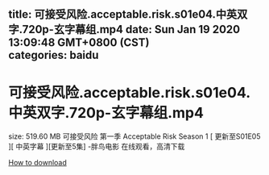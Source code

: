 
title: 可接受风险.acceptable.risk.s01e04.中英双字.720p-玄字幕组.mp4
date: Sun Jan 19 2020 13:09:48 GMT+0800 (CST)    
categories: baidu
---

# 可接受风险.acceptable.risk.s01e04.中英双字.720p-玄字幕组.mp4
size: 519.60 MB
 可接受风险 第一季 Acceptable Risk Season 1 [ 更新至S01E05 ][ 中英字幕 ][更新至5集] -胖鸟电影 在线观看，高清下载
 

[How to download](https://bpcam.bemobtrk.com/go/2ceec3aa-1ca2-46d6-b9ff-aaa5c184517c?jno=441)